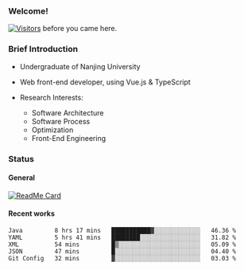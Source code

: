 ### Welcome!

[![Visitors](https://visitor-badge.laobi.icu/badge?page_id=HermitSun.HermitSun)]() before you came here.

### Brief Introduction

- Undergraduate of Nanjing University

- Web front-end developer, using Vue.js & TypeScript

- Research Interests: 
  - Software Architecture
  - Software Process
  - Optimization
  - Front-End Engineering

### Status

#### General

[![ReadMe Card](https://github-readme-stats.hermitsun.vercel.app/api?username=HermitSun&count_private=true&show_icons=true)]()

#### Recent works

<!--START_SECTION:waka-->
```text
Java         8 hrs 17 mins   ███████████▓░░░░░░░░░░░░░   46.36 % 
YAML         5 hrs 41 mins   ████████░░░░░░░░░░░░░░░░░   31.82 % 
XML          54 mins         █▒░░░░░░░░░░░░░░░░░░░░░░░   05.09 % 
JSON         47 mins         █░░░░░░░░░░░░░░░░░░░░░░░░   04.40 % 
Git Config   32 mins         ▓░░░░░░░░░░░░░░░░░░░░░░░░   03.03 % 
```
<!--END_SECTION:waka-->
